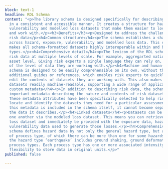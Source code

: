 ```yaml
---
block: text-1
headline: RDL Schema
content: "<p>The library schema is designed specifically for describing risk data
  in a consistent and accessible manner. It creates a structure for hazard, exposure,
  vulnerability and modelled loss datasets that make them easier to locate, understand
  and work with.</p><h3>Benefits</h3><p>Designed to address the challenges of managing
  risk data</p><h4>Common structure</h4><p>The schema establishes a shared syntax
  across hazard, exposure, vulnerability and modelled loss data. This common foundation
  makes all schema-formatted datasets highly interoperable within and between data
  types.</p><h4>Comprehensive detail</h4><p>The lexicon of the RDL schema describes
  risk data at multiple levels of scale. For example, aggregarted national level or
  asset level. Giving risk experts a single language they can rely on, regardless
  of the level of data they are working with.</p><h4>Machine and human-readable</h4><p>The
  schema is designed to be easily comprehensible on its own, without the need for
  additional guides or references, which enables risk experts to quickly grasp and
  edit the contents of datasets they are working with. This also makes schema-formatted
  datasets readily machine-readable, supporting a wide range of applications.</p><h4>Self-contained
  custom metadata</h4><p>In addition to describing risk data, the schema also contains
  important metadata describing the nature and contents of risk datasets themselves.
  These metadata attributes have been specifically selected to help risk experts quickly
  locate and identify the datasets they need for a particular assessment. And because
  this metadata is included in the schema itself, it cannot become separated from
  the data it describes.</p><h4>Linked datasets</h4><p>Datasets can be connected to
  one another via the modeled loss dataset. This means you can retrieve a modeled
  loss dataset and immediately be provided with the exposure data, hazard data and
  vulnerability data used to generate those losses.</p><h4>Comprehensive hazard datasets</h4><p>The
  schema defines hazard data by not only the general hazard type, but allows definition
  of process type, of which there can be more than one for some hazards. For example
  the hazard type ‘earthquake’ includes ground shaking, ground deformation and liquefaction
  process types. Each process type has one or more associated intensity units, enabling
  flexibility to store data in original units.</p>"
published: false

---
```

